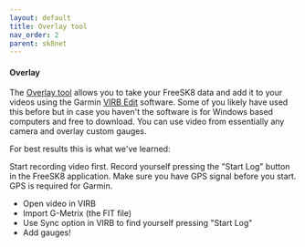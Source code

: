 ```yaml
---
layout: default
title: Overlay tool
nav_order: 2
parent: sk8net
---
```


#### Overlay

The [Overlay tool](https://overlay.freesk8.dev/) allows you to take your FreeSK8 data and add it to your videos using the Garmin [VIRB Edit](https://www8.garmin.com/support/download_details.jsp?id=6591) software. Some of you likely have used this before but in case you haven't the software is for Windows based computers and free to download. You can use video from essentially any camera and overlay custom gauges.

For best results this is what we've learned:

Start recording video first. Record yourself pressing the "Start Log" button in the FreeSK8 application. Make sure you have GPS signal before you start. GPS is required for Garmin.

* Open video in VIRB
* Import G-Metrix (the FIT file)
* Use Sync option in VIRB to find yourself pressing "Start Log"
* Add gauges!
